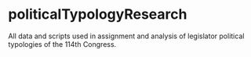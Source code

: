 # politicalTypologyResearch
All data and scripts used in assignment and analysis of legislator political typologies of the 114th Congress. 
